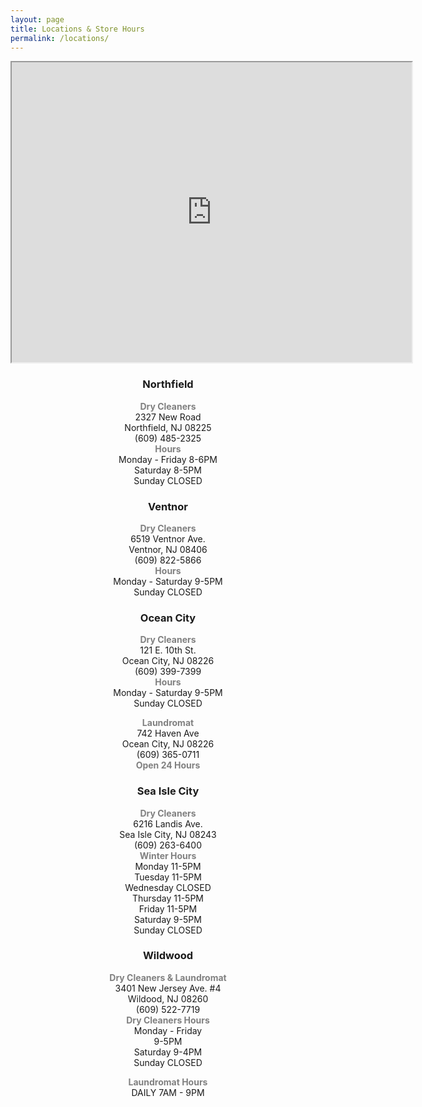 ```yaml
---
layout: page
title: Locations & Store Hours
permalink: /locations/
---
```

<center> <iframe src="https://www.google.com/maps/d/u/0/embed?mid=13szKy6mRagCj-x2ouYiW1ftgoWs&ehbc=2E312F" width="640" height="480"></iframe>
<div id="locations-info">
  <div class="row">
     <div class="col s12 m6 l3">
      <h3><strong>Northfield</strong></h3>
      <p><span style="color: #808080;"><strong>Dry Cleaners</strong></span><br />2327 New Road<br />Northfield, NJ 08225<br />(609) 485-2325<br /><span style="color: #808080;"><strong>Hours</strong></span><br />Monday - Friday 8-6PM<br />Saturday 8-5PM<br />Sunday CLOSED</p>
    </div>
    <div class="col s12 m6 l3">
      <h3><strong>Ventnor</strong></h3>
      <p><span style="color: #808080;"><strong>Dry Cleaners</strong></span><br />6519 Ventnor Ave. <br />Ventnor, NJ 08406<br />(609) 822-5866<br /><span style="color: #808080;"><strong>Hours</strong></span><br />Monday - Saturday 9-5PM<br />Sunday CLOSED</p>
    </div>
    <div class="col s12 m6 l3">
      <h3><strong>Ocean City</strong></h3>
      <p><span style="color: #808080;"><strong>Dry Cleaners</strong></span><br />121 E. 10th St.<br />Ocean City, NJ 08226<br />(609) 399-7399<br /><span style="color: #808080;"><strong>Hours</strong></span><br />Monday - Saturday 9-5PM<br />Sunday CLOSED</p>
      <p><span style="color: #808080;"><strong>Laundromat</strong></span><br />742 Haven Ave<br />Ocean City, NJ 08226<br />(609) 365-0711<br /><span style="color: #808080;"><strong>Open 24 Hours</strong></span><br /></p>
    </div>
    <div class="col s12 m6 l3">
      <h3><strong>Sea Isle City</strong></h3>
      <p><span style="color: #808080;"><strong>Dry Cleaners</strong></span><br />6216 Landis Ave.<br />Sea Isle City, NJ 08243<br />(609) 263-6400<br /><span style="color: #808080;"><strong>Winter Hours</strong></span><br />Monday 11-5PM<br />Tuesday 11-5PM<br />Wednesday CLOSED<br />Thursday 11-5PM<br />Friday 11-5PM<br />Saturday 9-5PM<br />Sunday CLOSED</p>
    </div>
    <div class="col s12 m6 l3">
      <h3><strong>Wildwood</strong></h3>
      <p><span style="color: #808080;"><strong>Dry Cleaners & Laundromat</strong></span><br />3401 New Jersey Ave. #4<br />Wildood, NJ 08260<br />(609) 522-7719<br /><span style="color: #808080;"><strong>Dry Cleaners Hours</strong></span><br />Monday - Friday<br /> 9-5PM<br />Saturday 9-4PM<br /> Sunday CLOSED</p>
      <p><span style="color: #808080;"><strong>Laundromat Hours</strong></span><br />DAILY 7AM - 9PM<br /></p>
    </div>
  </div>
</div>
